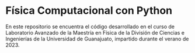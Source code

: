 # Física Computacional con Python

En este repositorio se encuentra el código desarrollado en el curso de Laboratorio Avanzado
de la Maestría en Física de la División de Ciencias e Ingenierías de la Universidad de Guanajuato,
impartido durante el verano de 2023.
